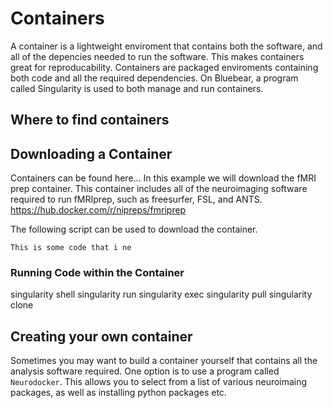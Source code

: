 # Containers

A container is a lightweight enviroment that contains both the software, and all of the depencies needed to run the software. This makes containers great for reproducability. Containers are packaged enviroments containing both code and all the required dependencies. On Bluebear, a program called Singularity is used to both manage and run containers.

## Where to find containers


## Downloading a Container
Containers can be found  here... In this example we will download the fMRI prep container.  This container includes all of the neuroimaging software required to run fMRIprep, such as freesurfer, FSL, and ANTS. 
https://hub.docker.com/r/nipreps/fmriprep

The following script can be used to download the container.

```
This is some code that i ne
```

### Running Code within the Container

singularity shell
singularity run
singularity exec
singularity pull
singularity clone

## Creating your own container
Sometimes you may want to build a container yourself that contains all the analysis software required. One option is to use a program called `Neurodocker`. This allows you to select from a list of various neuroimaing packages, as well as installing python packages etc. 


